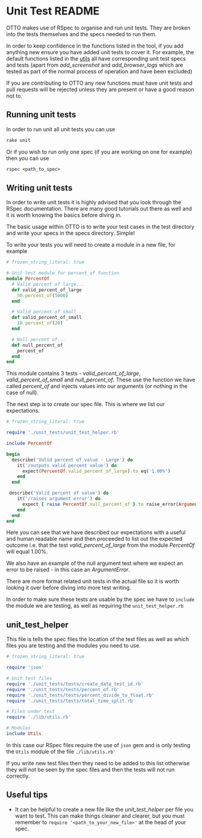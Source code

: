 # Unit Test README

OTTO makes use of RSpec to organise and run unit tests. They are broken into the tests themselves and the specs needed to run them.

In order to keep confidence in the functions listed in the tool, if you add anything new ensure you have added unit tests to cover it. For example, the default functions listed in the [utils](lib/utils.rb) all have corresponding unit test specs and tests (apart from *add_screenshot* and *add_browser_logs* which are tested as part of the normal process of operation and have been excluded)

If you are contributing to OTTO any new functions must have unit tests and pull requests will be rejected unless they are present or have a good reason not to.


## Running unit tests
In order to run unit all unit tests you can use
```ruby
rake unit
```

Or if you wish to run only one spec (if you are working on one for example) then you can use
```ruby
rspec <path_to_spec>
```

## Writing unit tests

In order to write unit tests it is highly advised that you look through the RSpec documentation. There are many good tutorials out there as well and it is worth knowing the basics before diving in.

The basic usage within OTTO is to write your test cases in the test directory and write your specs in the specs directory. Simple!

To write your tests you will need to create a module in a new file, for example

```ruby
# frozen_string_literal: true

# Unit test module for percent_of function
module PercentOf
  # Valid percent of large...
  def valid_percent_of_large
    50.percent_of(5000)
  end

  # Valid percent of small...
  def valid_percent_of_small
    10.percent_of(20)
  end

  # Null percent of...
  def null_percent_of
    percent_of
  end
end
```

This module contains 3 tests - *valid_percent_of_large*, *valid_percent_of_small* and *null_percent_of*. These use the function we have called *percent_of* and injects values into our arguments (or nothing in the case of null).

The next step is to create our spec file. This is where we list our expectations.

```ruby
# frozen_string_literal: true

require './unit_tests/unit_test_helper.rb'

include PercentOf

begin
  describe('Valid percent of value - Large') do
    it('/outputs valid percent value') do
      expect(PercentOf.valid_percent_of_large).to eq('1.00%')
    end
  end

 describe('Valid percent of value') do
    it('/raises argument error') do
      expect { raise PercentOf.null_percent_of }.to raise_error(ArgumentError)
    end
  end
end
```

Here you can see that we have described our expectations with a useful and human readable name and then proceeded to list out the expected outcome i.e. that the test *valid_percent_of_large* from the module *PercentOf* will equal 1.00%.

We also have an example of the null argument test where we expect an error to be raised - in this case an *ArgumentError*. 

There are more format related unit tests in the actual file so it is worth looking it over before diving into more test writing.

In order to make sure these tests are usable by the spec we have to `include` the module we are testing, as well as requiring the `unit_test_helper.rb`

## unit_test_helper

This file is tells the spec files the location of the test files as well as which files you are testing and the modules you need to use.

```ruby
# frozen_string_literal: true

require 'json'

# Unit test files
require './unit_tests/tests/create_data_test_id.rb'
require './unit_tests/tests/percent_of.rb'
require './unit_tests/tests/percent_divide_to_float.rb'
require './unit_tests/tests/total_time_split.rb'

# Files under test
require './lib/utils.rb'

# Modules
include Utils
```

In this case our RSpec files require the use of `json` gem and is only testing the `Utils` module of the file `./lib/utils.rb'`

If you write new test files then they need to be added to this list otherwise they will not be seen by the spec files and then the tests will not run correctly.

## Useful tips
* It can be helpful to create a new file like the *unit_test_helper* per file you want to test. This can make things cleaner and clearer, but you must remember to `require '<path_to_your_new_file>'` at the head of your spec.